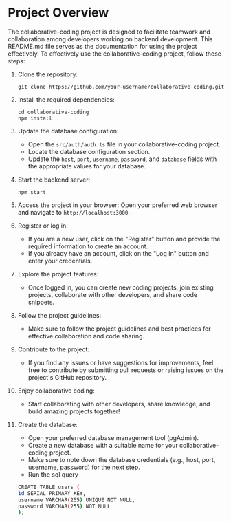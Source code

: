 # Project Overview

The collaborative-coding project is designed to facilitate teamwork and collaboration among developers working on backend development. This README.md file serves as the documentation for using the project effectively.
To effectively use the collaborative-coding project, follow these steps:

1. Clone the repository:
    ```
    git clone https://github.com/your-username/collaborative-coding.git
    ```

2. Install the required dependencies:
    ```
    cd collaborative-coding
    npm install
    ```

3. Update the database configuration:
    - Open the `src/auth/auth.ts` file in your collaborative-coding project.
    - Locate the database configuration section.
    - Update the `host`, `port`, `username`, `password`, and `database` fields with the appropriate values for your database.

4. Start the backend server:
    ```
    npm start
    ```

5. Access the project in your browser:
    Open your preferred web browser and navigate to `http://localhost:3000`.

6. Register or log in:
    - If you are a new user, click on the "Register" button and provide the required information to create an account.
    - If you already have an account, click on the "Log In" button and enter your credentials.

7. Explore the project features:
    - Once logged in, you can create new coding projects, join existing projects, collaborate with other developers, and share code snippets.

8. Follow the project guidelines:
    - Make sure to follow the project guidelines and best practices for effective collaboration and code sharing.

9. Contribute to the project:
    - If you find any issues or have suggestions for improvements, feel free to contribute by submitting pull requests or raising issues on the project's GitHub repository.

10. Enjoy collaborative coding:
     - Start collaborating with other developers, share knowledge, and build amazing projects together!

11. Create the database:
    - Open your preferred database management tool (pgAdmin).
    - Create a new database with a suitable name for your collaborative-coding project.
    - Make sure to note down the database credentials (e.g., host, port, username, password) for the next step.
    - Run the sql query
    ```bash
    CREATE TABLE users (
    id SERIAL PRIMARY KEY,
    username VARCHAR(255) UNIQUE NOT NULL,
    password VARCHAR(255) NOT NULL
    );
    ```

